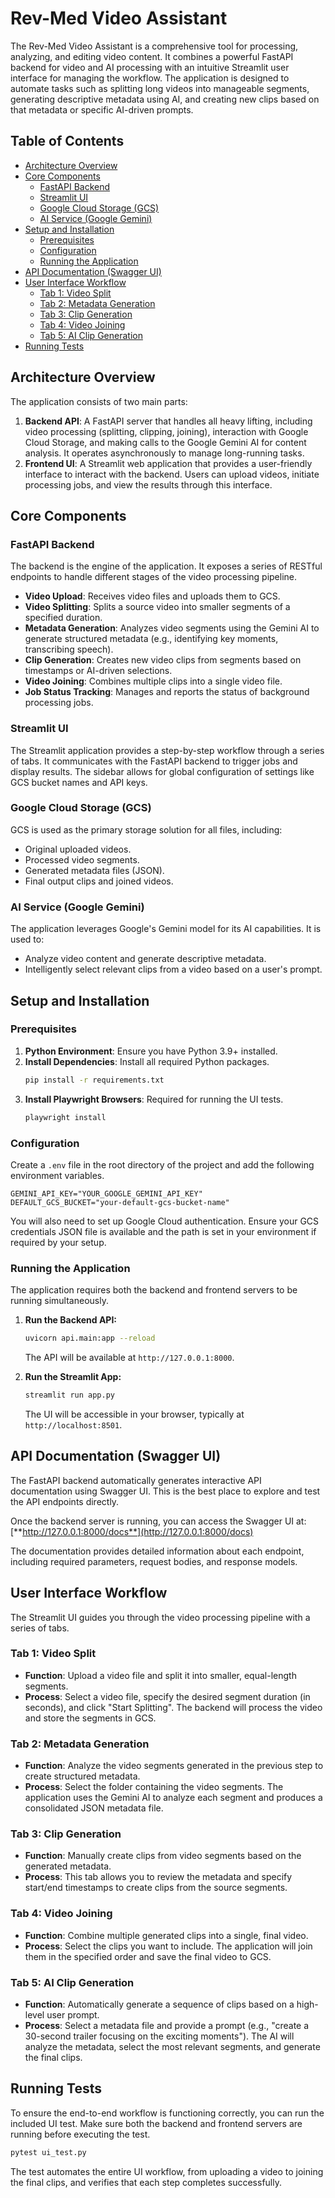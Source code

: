 # Rev-Med Video Assistant

The Rev-Med Video Assistant is a comprehensive tool for processing, analyzing, and editing video content. It combines a powerful FastAPI backend for video and AI processing with an intuitive Streamlit user interface for managing the workflow. The application is designed to automate tasks such as splitting long videos into manageable segments, generating descriptive metadata using AI, and creating new clips based on that metadata or specific AI-driven prompts.

## Table of Contents

- [Architecture Overview](#architecture-overview)
- [Core Components](#core-components)
  - [FastAPI Backend](#fastapi-backend)
  - [Streamlit UI](#streamlit-ui)
  - [Google Cloud Storage (GCS)](#google-cloud-storage-gcs)
  - [AI Service (Google Gemini)](#ai-service-google-gemini)
- [Setup and Installation](#setup-and-installation)
  - [Prerequisites](#prerequisites)
  - [Configuration](#configuration)
  - [Running the Application](#running-the-application)
- [API Documentation (Swagger UI)](#api-documentation-swagger-ui)
- [User Interface Workflow](#user-interface-workflow)
  - [Tab 1: Video Split](#tab-1-video-split)
  - [Tab 2: Metadata Generation](#tab-2-metadata-generation)
  - [Tab 3: Clip Generation](#tab-3-clip-generation)
  - [Tab 4: Video Joining](#tab-4-video-joining)
  - [Tab 5: AI Clip Generation](#tab-5-ai-clip-generation)
- [Running Tests](#running-tests)

## Architecture Overview

The application consists of two main parts:

1.  **Backend API**: A FastAPI server that handles all heavy lifting, including video processing (splitting, clipping, joining), interaction with Google Cloud Storage, and making calls to the Google Gemini AI for content analysis. It operates asynchronously to manage long-running tasks.
2.  **Frontend UI**: A Streamlit web application that provides a user-friendly interface to interact with the backend. Users can upload videos, initiate processing jobs, and view the results through this interface.

## Core Components

### FastAPI Backend

The backend is the engine of the application. It exposes a series of RESTful endpoints to handle different stages of the video processing pipeline.

-   **Video Upload**: Receives video files and uploads them to GCS.
-   **Video Splitting**: Splits a source video into smaller segments of a specified duration.
-   **Metadata Generation**: Analyzes video segments using the Gemini AI to generate structured metadata (e.g., identifying key moments, transcribing speech).
-   **Clip Generation**: Creates new video clips from segments based on timestamps or AI-driven selections.
-   **Video Joining**: Combines multiple clips into a single video file.
-   **Job Status Tracking**: Manages and reports the status of background processing jobs.

### Streamlit UI

The Streamlit application provides a step-by-step workflow through a series of tabs. It communicates with the FastAPI backend to trigger jobs and display results. The sidebar allows for global configuration of settings like GCS bucket names and API keys.

### Google Cloud Storage (GCS)

GCS is used as the primary storage solution for all files, including:
- Original uploaded videos.
- Processed video segments.
- Generated metadata files (JSON).
- Final output clips and joined videos.

### AI Service (Google Gemini)

The application leverages Google's Gemini model for its AI capabilities. It is used to:
- Analyze video content and generate descriptive metadata.
- Intelligently select relevant clips from a video based on a user's prompt.

## Setup and Installation

### Prerequisites

1.  **Python Environment**: Ensure you have Python 3.9+ installed.
2.  **Install Dependencies**: Install all required Python packages.
    ```bash
    pip install -r requirements.txt
    ```
3.  **Install Playwright Browsers**: Required for running the UI tests.
    ```bash
    playwright install
    ```

### Configuration

Create a `.env` file in the root directory of the project and add the following environment variables.

```
GEMINI_API_KEY="YOUR_GOOGLE_GEMINI_API_KEY"
DEFAULT_GCS_BUCKET="your-default-gcs-bucket-name"
```

You will also need to set up Google Cloud authentication. Ensure your GCS credentials JSON file is available and the path is set in your environment if required by your setup.

### Running the Application

The application requires both the backend and frontend servers to be running simultaneously.

1.  **Run the Backend API:**
    ```bash
    uvicorn api.main:app --reload
    ```
    The API will be available at `http://127.0.0.1:8000`.

2.  **Run the Streamlit App:**
    ```bash
    streamlit run app.py
    ```
    The UI will be accessible in your browser, typically at `http://localhost:8501`.

## API Documentation (Swagger UI)

The FastAPI backend automatically generates interactive API documentation using Swagger UI. This is the best place to explore and test the API endpoints directly.

Once the backend server is running, you can access the Swagger UI at:
[**http://127.0.0.1:8000/docs**](http://127.0.0.1:8000/docs)

The documentation provides detailed information about each endpoint, including required parameters, request bodies, and response models.

## User Interface Workflow

The Streamlit UI guides you through the video processing pipeline with a series of tabs.

### Tab 1: Video Split

-   **Function**: Upload a video file and split it into smaller, equal-length segments.
-   **Process**: Select a video file, specify the desired segment duration (in seconds), and click "Start Splitting". The backend will process the video and store the segments in GCS.

### Tab 2: Metadata Generation

-   **Function**: Analyze the video segments generated in the previous step to create structured metadata.
-   **Process**: Select the folder containing the video segments. The application uses the Gemini AI to analyze each segment and produces a consolidated JSON metadata file.

### Tab 3: Clip Generation

-   **Function**: Manually create clips from video segments based on the generated metadata.
-   **Process**: This tab allows you to review the metadata and specify start/end timestamps to create clips from the source segments.

### Tab 4: Video Joining

-   **Function**: Combine multiple generated clips into a single, final video.
-   **Process**: Select the clips you want to include. The application will join them in the specified order and save the final video to GCS.

### Tab 5: AI Clip Generation

-   **Function**: Automatically generate a sequence of clips based on a high-level user prompt.
-   **Process**: Select a metadata file and provide a prompt (e.g., "create a 30-second trailer focusing on the exciting moments"). The AI will analyze the metadata, select the most relevant segments, and generate the final clips.

## Running Tests

To ensure the end-to-end workflow is functioning correctly, you can run the included UI test. Make sure both the backend and frontend servers are running before executing the test.

```bash
pytest ui_test.py
```

The test automates the entire UI workflow, from uploading a video to joining the final clips, and verifies that each step completes successfully.
